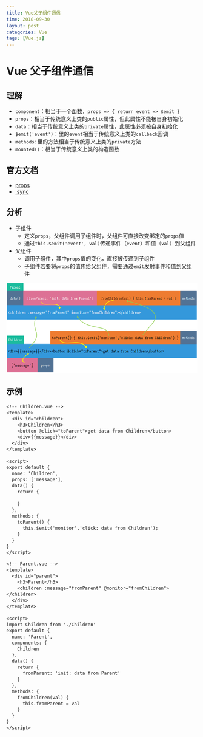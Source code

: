 ```yaml
---
title: Vue父子组件通信
time: 2018-09-30
layout: post
categories: Vue
tags: [Vue.js]
---
```


# Vue 父子组件通信

## 理解

- `component`：相当于一个函数，`props => { return event => $emit }`
- `props`：相当于传统意义上类的`public`属性，但此属性不能被自身初始化
- `data`：相当于传统意义上类的`private`属性，此属性必须被自身初始化
- `$emit('event')`：里的`event`相当于传统意义上类的`callback`回调
- `methods`: 里的方法相当于传统意义上类的`private`方法
- `mounted()`：相当于传统意义上类的构造函数

## 官方文档

- [props](https://cn.vuejs.org/v2/guide/components-props.html)
- [.sync](https://cn.vuejs.org/v2/guide/components-custom-events.html#sync-%E4%BF%AE%E9%A5%B0%E7%AC%A6)

## 分析

- 子组件
  - 定义`props`，父组件调用子组件时，父组件可直接改变绑定的`props`值
  - 通过`this.$emit('event', val)`传递事件（`event`）和值（`val`）到父组件
- 父组件
  - 调用子组件，其中`props`值的变化，直接被传递到子组件
  - 子组件若要将`props`的值传给父组件，需要通过`emit`发射事件和值到父组件

![Vue父子组件通信](./files/vue-props.png)

## 示例

```vue
<!-- Children.vue -->
<template>
  <div id="children">
    <h3>Children</h3>
    <button @click="toParent">get data from Children</button>
    <div>{{message}}</div>
  </div>
</template>

<script>
export default {
  name: 'Children',
  props: ['message'],
  data() {
    return {

    }
  },
  methods: {
    toParent() {
      this.$emit('monitor','click: data from Children');
    }
  }
}
</script>
```

```vue
<!-- Parent.vue -->
<template>
  <div id="parent">
    <h3>Parent</h3>
    <children :message="fromParent" @monitor="fromChildren"></children>
  </div>
</template>

<script>
import Children from './Children'
export default {
  name: 'Parent',
  components: {
    Children
  },
  data() {
    return {
      fromParent: 'init: data from Parent'
    }
  },
  methods: {
    fromChildren(val) {
      this.fromParent = val
    }
  }
}
</script>
```
